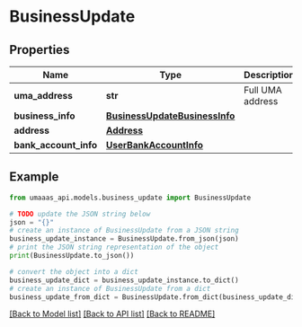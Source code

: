 # BusinessUpdate


## Properties

Name | Type | Description | Notes
------------ | ------------- | ------------- | -------------
**uma_address** | **str** | Full UMA address | [optional] 
**business_info** | [**BusinessUpdateBusinessInfo**](BusinessUpdateBusinessInfo.md) |  | [optional] 
**address** | [**Address**](Address.md) |  | [optional] 
**bank_account_info** | [**UserBankAccountInfo**](UserBankAccountInfo.md) |  | [optional] 

## Example

```python
from umaaas_api.models.business_update import BusinessUpdate

# TODO update the JSON string below
json = "{}"
# create an instance of BusinessUpdate from a JSON string
business_update_instance = BusinessUpdate.from_json(json)
# print the JSON string representation of the object
print(BusinessUpdate.to_json())

# convert the object into a dict
business_update_dict = business_update_instance.to_dict()
# create an instance of BusinessUpdate from a dict
business_update_from_dict = BusinessUpdate.from_dict(business_update_dict)
```
[[Back to Model list]](../README.md#documentation-for-models) [[Back to API list]](../README.md#documentation-for-api-endpoints) [[Back to README]](../README.md)


